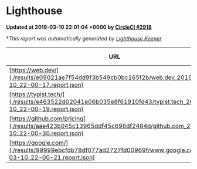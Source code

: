 
# Lighthouse

**Updated at 2019-03-10 22:01:04 +0000 by [CircleCI #2918](https://circleci.com/gh/ItinerisLtd/lighthouse-keeper-example/2918)**

**This report was automatically generated by [Lighthouse Keeper](https://github.com/itinerisltd/lighthouse-keeper)*

| URL | Performance | Accessibility | Best Practices | SEO | PWA | Updated At |
| --- | --- | --- | --- | --- | --- | --- |
| [https://web.dev/](./results/e09021ae7f54dd9f3b549cb0bc165f2b/web.dev_2019-03-10_22-00-17.report.json) | 0.97 | 0.93 | 1 | 0.87 | 1 | 2019-03-10T22:00:17.691Z |
| [https://typist.tech/](./results/e463522d02041e06b035e8f61910fd43/typist.tech_2019-03-10_22-00-19.report.json) | 1 |  |  |  |  | 2019-03-10T22:00:19.213Z |
| [https://github.com/pricing](./results/aae423b045c13965ddf45c696df2484d/github.com_2019-03-10_22-00-30.report.json) | 0.8 | 0.89 | 0.93 | 0.91 | 0.58 | 2019-03-10T22:00:30.456Z |
| [https://google.com/](./results/99999ebcfdb78df077ad2727fd00969f/www.google.com_2019-03-10_22-00-21.report.json) | 0.95 | 0.71 | 0.93 | 0.82 | 0.58 | 2019-03-10T22:00:21.056Z |
